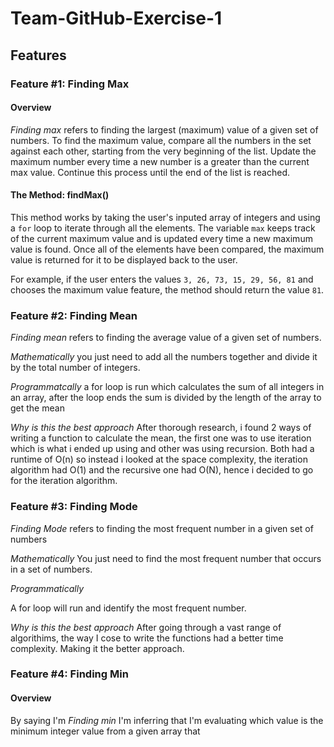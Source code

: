 # Team-GitHub-Exercise-1

## Features

### Feature #1: Finding Max

#### Overview

_Finding max_ refers to finding the largest (maximum) value of a given set of numbers. To find the maximum value, compare all the numbers in the set against each other, starting from the very beginning of the list. Update the maximum number every time a new number is a greater than the current max value. Continue this process until the end of the list is reached.

#### The Method: findMax()

This method works by taking the user's inputed array of integers and using a `for` loop to iterate through all the elements. The variable `max` keeps track of the current maximum value and is updated every time a new maximum value is found. Once all of the elements have been compared, the maximum value is returned for it to be displayed back to the user.

For example, if the user enters the values `3, 26, 73, 15, 29, 56, 81` and chooses the maximum value feature, the method should return the value `81`.

### Feature #2: Finding Mean

_Finding mean_
refers to finding the average value of a given set of numbers.

_Mathematically_
you just need to add all the numbers together and divide it by the total number of integers.

_Programmatcally_
a for loop is run which calculates the sum of all integers in an array, after the loop ends the sum is divided by the length of the array to get the mean

_Why is this the best approach_
After thorough research, i found 2 ways of writing a function to calculate the mean, the first one was to use iteration which is what i ended up using and other was using recursion. Both had a runtime of O(n) so instead i looked at the space complexity, the iteration algorithm had O(1) and the recursive one had O(N), hence i decided to go for the iteration algorithm.

### Feature #3: Finding Mode

_Finding Mode_
refers to finding the most frequent number in a given set of numbers

_Mathematically_
You just need to find the most frequent number that occurs in a set of numbers.

_Programmatically_

A for loop will run and identify the most frequent number.

_Why is this the best approach_
After going through a vast range of algorithims, the way I cose to write the functions had a better time complexity. Making it the better approach.

### Feature #4: Finding Min

#### Overview

By saying I'm _Finding min_ I'm inferring that I'm evaluating which value is the minimum integer value from a given array that

